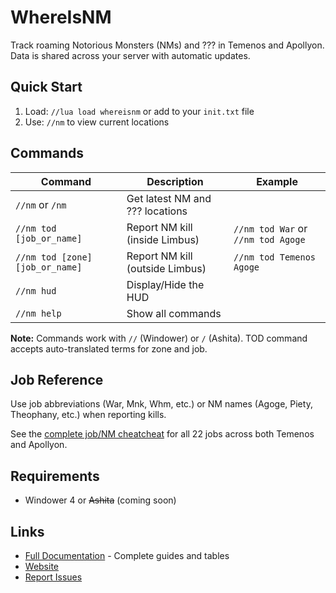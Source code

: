 # WhereIsNM

Track roaming Notorious Monsters (NMs) and ??? in Temenos and Apollyon. Data is shared across your server with automatic updates.

## Quick Start

1. Load: `//lua load whereisnm` or add to your `init.txt` file
2. Use: `//nm` to view current locations

## Commands

| Command | Description | Example |
|---------|-------------|---------|
| `//nm` or `/nm` | Get latest NM and ??? locations | |
| `//nm tod [job_or_name]` | Report NM kill (inside Limbus) | `//nm tod War` or `//nm tod Agoge` |
| `//nm tod [zone] [job_or_name]` | Report NM kill (outside Limbus) | `//nm tod Temenos Agoge` |
| `//nm hud` | Display/Hide the HUD | |
| `//nm help` | Show all commands | |

**Note:** Commands work with `//` (Windower) or `/` (Ashita). TOD command accepts auto-translated terms for zone and job.

## Job Reference

Use job abbreviations (War, Mnk, Whm, etc.) or NM names (Agoge, Piety, Theophany, etc.) when reporting kills.

See the [complete job/NM cheatcheat](https://whereisnm.com/documentation#cheatsheet) for all 22 jobs across both Temenos and Apollyon.

## Requirements

- Windower 4 or ~~Ashita~~ (coming soon) 

## Links

- [Full Documentation](https://whereisnm.com/documentation) - Complete guides and tables
- [Website](https://whereisnm.com)
- [Report Issues](https://github.com/Mandracord/whereisnm-addon/issues)